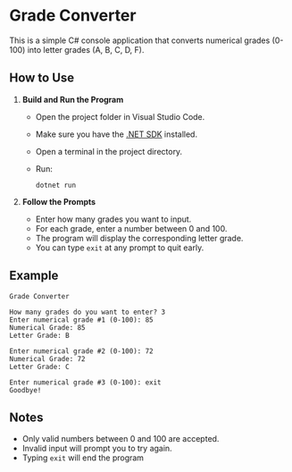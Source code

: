# Grade Converter

This is a simple C# console application that converts numerical grades (0-100) into letter grades (A, B, C, D, F).

## How to Use

1. **Build and Run the Program**
   - Open the project folder in Visual Studio Code.
   - Make sure you have the [.NET SDK](https://dotnet.microsoft.com/download) installed.
   - Open a terminal in the project directory.
   - Run:

     ```
     dotnet run
     ```

2. **Follow the Prompts**
   - Enter how many grades you want to input.
   - For each grade, enter a number between 0 and 100.
   - The program will display the corresponding letter grade.
   - You can type `exit` at any prompt to quit early.

## Example

```
Grade Converter

How many grades do you want to enter? 3
Enter numerical grade #1 (0-100): 85
Numerical Grade: 85
Letter Grade: B

Enter numerical grade #2 (0-100): 72
Numerical Grade: 72
Letter Grade: C

Enter numerical grade #3 (0-100): exit
Goodbye!
```

## Notes

- Only valid numbers between 0 and 100 are accepted.
- Invalid input will prompt you to try again.
- Typing `exit` will end the program
